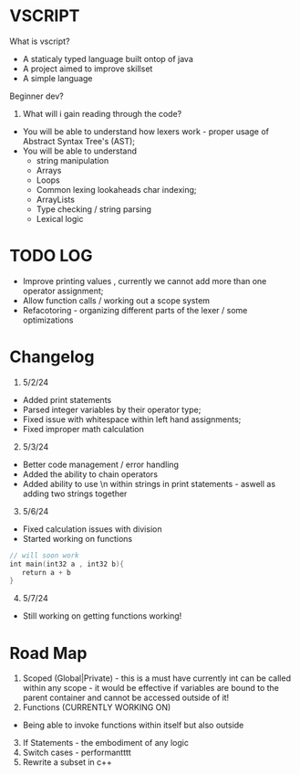# VSCRIPT


What is vscript?
- A staticaly typed language built ontop of java
- A project aimed to improve skillset
- A simple language


Beginner dev?

1. What will i gain reading through the code?
 - You will be able to understand how lexers work - proper usage of Abstract Syntax Tree's (AST);
 - You will be able to understand 
    - string manipulation 
    - Arrays
    - Loops
    - Common lexing lookaheads char indexing;
    - ArrayLists
    - Type checking / string parsing
    - Lexical logic


# TODO LOG
-  Improve printing values , currently we cannot add more than one operator assignment;
-  Allow function calls  / working out a scope system
-  Refacotoring - organizing different parts of the lexer / some optimizations  
# Changelog

1. 5/2/24 
 - Added print statements 
 - Parsed integer variables by their operator type; 
 - Fixed issue with whitespace within left hand assignments;  
 - Fixed improper math calculation

2. 5/3/24 
 - Better code management / error handling 
 - Added the ability to chain operators
 - Added ability to use \n within strings in print statements - aswell as adding two strings together
 
3. 5/6/24  
 - Fixed calculation issues with division
 - Started working on functions
 ```v
 // will soon work
 int main(int32 a , int32 b){
    return a + b
 }
 ```
 4. 5/7/24
  - Still working on getting functions working!
 


# Road Map
1. Scoped (Global|Private) - this is a must have currently int can be called within any scope - it would be effective if variables are bound to the parent container and cannot be accessed outside of it! 
2. Functions (CURRENTLY WORKING ON)
 - Being able to invoke functions within itself but also outside 
3. If Statements - the embodiment of any logic 
4. Switch cases - performantttt
5. Rewrite a subset in c++ 